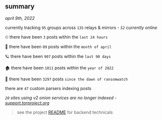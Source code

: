 
## summary
_april 9th, 2022_

currently tracking `95` groups across `135` relays & mirrors - _`52` currently online_

⏲ there have been `3` posts within the `last 24 hours`

🦈 there have been `89` posts within the `month of april`

🪐 there have been `907` posts within the `last 90 days`

🏚 there have been `1011` posts within the `year of 2022`

🦕 there have been `3297` posts `since the dawn of ransomwatch`

there are `47` custom parsers indexing posts

_`20` sites using v2 onion services are no longer indexed - [support.torproject.org](https://support.torproject.org/onionservices/v2-deprecation/)_

> see the project [README](https://github.com/thetanz/ransomwatch#ransomwatch--) for backend technicals
